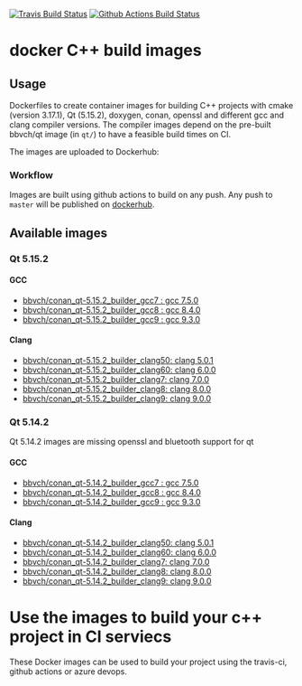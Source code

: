 [![Travis Build Status](https://travis-ci.org/bbvch/docker_cpp_qt_builder_images.svg?branch=master)](https://travis-ci.org/bbvch/docker_cpp_qt_builder_images)
[![Github Actions Build Status](https://github.com/bbvch/docker_cpp_qt_builder_images/workflows/CI/badge.svg?branch=master)](https://github.com/bbvch/docker_cpp_qt_builder_images/actions)

# docker C++ build images

## Usage

Dockerfiles to create container images for building C++ projects with
cmake (version 3.17.1), Qt (5.15.2), doxygen, conan, openssl and different gcc and clang compiler versions.
The compiler images depend on the pre-built bbvch/qt image (in `qt/`) to have a feasible build times on CI.

The images are uploaded to Dockerhub:

### Workflow

Images are built using github actions to build on any push. Any push to `master` will be published on [dockerhub](https://hub.docker.com/u/bbvch). 

## Available images 

### Qt 5.15.2

#### GCC

- [bbvch/conan_qt-5.15.2_builder_gcc7 : gcc 7.5.0](https://hub.docker.com/r/bbvch/conan_qt-5.15.2_builder_gcc7)
- [bbvch/conan_qt-5.15.2_builder_gcc8 : gcc 8.4.0](https://hub.docker.com/r/bbvch/conan_qt-5.15.2_builder_gcc8)
- [bbvch/conan_qt-5.15.2_builder_gcc9 : gcc 9.3.0](https://hub.docker.com/r/bbvch/conan_qt-5.15.2_builder_gcc9)

#### Clang
- [bbvch/conan_qt-5.15.2_builder_clang50: clang 5.0.1](https://hub.docker.com/r/bbvch/conan_qt-5.15.2_builder_clang50)
- [bbvch/conan_qt-5.15.2_builder_clang60: clang 6.0.0](https://hub.docker.com/r/bbvch/conan_qt-5.15.2_builder_clang60)
- [bbvch/conan_qt-5.15.2_builder_clang7: clang 7.0.0](https://hub.docker.com/r/bbvch/conan_qt-5.15.2_builder_clang7)
- [bbvch/conan_qt-5.15.2_builder_clang8: clang 8.0.0](https://hub.docker.com/r/bbvch/conan_qt-5.15.2_builder_clang8)
- [bbvch/conan_qt-5.15.2_builder_clang9: clang 9.0.0](https://hub.docker.com/r/bbvch/conan_qt-5.15.2_builder_clang9)


### Qt 5.14.2 

Qt 5.14.2 images are missing openssl and bluetooth support for qt

#### GCC

- [bbvch/conan_qt-5.14.2_builder_gcc7 : gcc 7.5.0](https://hub.docker.com/r/bbvch/conan_qt-5.14.2_builder_gcc7)
- [bbvch/conan_qt-5.14.2_builder_gcc8 : gcc 8.4.0](https://hub.docker.com/r/bbvch/conan_qt-5.14.2_builder_gcc8)
- [bbvch/conan_qt-5.14.2_builder_gcc9 : gcc 9.3.0](https://hub.docker.com/r/bbvch/conan_qt-5.14.2_builder_gcc9)

#### Clang
- [bbvch/conan_qt-5.14.2_builder_clang50: clang 5.0.1](https://hub.docker.com/r/bbvch/conan_qt-5.14.2_builder_clang50)
- [bbvch/conan_qt-5.14.2_builder_clang60: clang 6.0.0](https://hub.docker.com/r/bbvch/conan_qt-5.14.2_builder_clang60)
- [bbvch/conan_qt-5.14.2_builder_clang7: clang 7.0.0](https://hub.docker.com/r/bbvch/conan_qt-5.14.2_builder_clang7)
- [bbvch/conan_qt-5.14.2_builder_clang8: clang 8.0.0](https://hub.docker.com/r/bbvch/conan_qt-5.14.2_builder_clang8)
- [bbvch/conan_qt-5.14.2_builder_clang9: clang 9.0.0](https://hub.docker.com/r/bbvch/conan_qt-5.14.2_builder_clang9)

# Use the images to build your c++ project in CI serviecs

These Docker images can be used to build your project using the travis-ci, github actions or azure devops.
